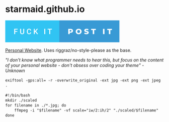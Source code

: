 # starmaid.github.io

![](./fuck-it-post-it.svg)

[Personal Website](https://starmaid.github.io). Uses riggraz/no-style-please as the base. 

*"I don't know what programmer needs to hear this, but focus on the content of your personal website - don't obsess over coding your theme" - Unknown*

```
exiftool -gps:all= -r -overwrite_original -ext jpg -ext png -ext jpeg .

#!/bin/bash
mkdir ./scaled
for filename in ./*.jpg; do
    ffmpeg -i "$filename" -vf scale="iw/2:ih/2" "./scaled/$filename"
done
```